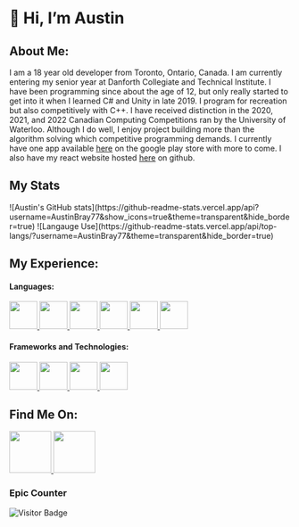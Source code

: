 <h1>👋 Hi, I’m Austin</h1>
<h2>About Me:</h2>
<p>
	I am a 18 year old developer from Toronto, Ontario, Canada. I am currently
	entering my senior year at Danforth Collegiate and Technical Institute. I have
	been programming since about the age of 12, but only really started to get
	into it when I learned C# and Unity in late 2019. I program for recreation but
	also competitively with C++. I have received distinction in the 2020, 2021, and 2022
	Canadian Computing Competitions ran by the University of Waterloo. Although I
	do well, I enjoy project building more than the algorithm solving which
	competitive programming demands. I currently have one app available
	<a
		href="https://play.google.com/store/apps/details?id=com.SixBeachesGaming.BlockSnake2D"
		>here</a
	>
	on the google play store with more to come. I also have my react website
	hosted <a href="https://austinbray77.github.io/">here</a> on github.
</p>

<h2> My Stats </h2>
![Austin's GitHub stats](https://github-readme-stats.vercel.app/api?username=AustinBray77&show_icons=true&theme=transparent&hide_border=true)
![Langauge Use](https://github-readme-stats.vercel.app/api/top-langs/?username=AustinBray77&theme=transparent&hide_border=true)

<h2>My Experience:</h2>
<h4>Languages:</h4>
<a href="https://en.wikipedia.org/wiki/C_Sharp_(programming_language)">
	<img
		src="https://upload.wikimedia.org/wikipedia/commons/thumb/0/0d/C_Sharp_wordmark.svg/120px-C_Sharp_wordmark.svg.png"
		style="height: 50px; width: auto"
	/>
</a>
<a href="https://en.wikipedia.org/wiki/C%2B%2B">
	<img
		src="https://upload.wikimedia.org/wikipedia/commons/thumb/1/18/ISO_C%2B%2B_Logo.svg/640px-ISO_C%2B%2B_Logo.svg.png"
		style="height: 50px; width: auto"
	/>
</a>
<a href="https://www.javascript.com/">
	<img
		src="https://copm.s3.amazonaws.com/189aa059.png"
		style="height: 50px; width: auto"
	/>
</a>
<a href="https://www.typescriptlang.org/">
	<img
		src="https://upload.wikimedia.org/wikipedia/commons/thumb/4/4c/Typescript_logo_2020.svg/1200px-Typescript_logo_2020.svg.png"
		style="height: 50px; width: auto"
	/>
</a>
<a href="https://www.java.com/en/download/help/whatis_java.html">
	<img
		src="https://www.oracle.com/a/ocom/img/obic-java-cup.svg"
		style="height: 50px; width: auto"
	/>
</a>
<a href="https://www.python.org/">
	<img
		src="https://upload.wikimedia.org/wikipedia/commons/thumb/c/c3/Python-logo-notext.svg/121px-Python-logo-notext.svg.png"
		style="height: 50px; width: auto"
	/>
</a>
<h4>Frameworks and Technologies:</h4>
<a href="https://unity.com/">
	<img
		src="https://images.g2crowd.com/uploads/product/image/large_detail/large_detail_3de44ba8b1638979671c64379167d0b8/unity.jpeg"
		style="height: 50px; width: auto"
	/>
</a>
<a href="https://reactjs.org/">
	<img
		src="https://upload.wikimedia.org/wikipedia/commons/thumb/a/a7/React-icon.svg/1200px-React-icon.svg.png"
		style="height: 50px; width: auto"
	/>
</a>
<a href="https://reactnative.dev/">
	<img
		src="https://w7.pngwing.com/pngs/363/962/png-transparent-react-native-hd-logo.png"
		style="height: 50px; width: auto"
	/>
</a>
<a
	href="https://docs.microsoft.com/en-us/windows/win32/apiindex/windows-api-list"
>
	<img
		src="https://banner2.cleanpng.com/20180328/skq/kisspng-logo-windows-8-windows-7-microsoft-8-5abc1c77a59fe7.0872489215222774956784.jpg"
		style="height: 50px; width: auto"
	/>
</a>

<h2>Find Me On:</h2>
<a href="https://www.linkedin.com/in/austin-bray-63061522b/">
	<img
		src="https://upload.wikimedia.org/wikipedia/commons/thumb/c/ca/LinkedIn_logo_initials.png/640px-LinkedIn_logo_initials.png"
		style="height: 75px; width: auto"
	/>
</a>
<a href="https://dmoj.ca/user/AustinBray05">
	<img
		src="https://avatars.githubusercontent.com/u/6934864?s=200&v=4"
		style="height: 75px; width: auto"
	/>
</a>

<h3>Epic Counter</h3>

![Visitor Badge](https://komarev.com/ghpvc/?username=AustinBray77)
